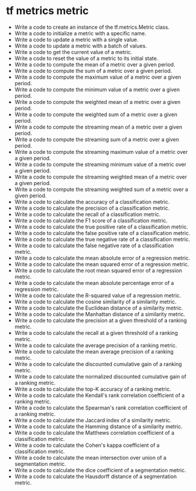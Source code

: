 # tf metrics metric

- Write a code to create an instance of the tf.metrics.Metric class.
- Write a code to initialize a metric with a specific name.
- Write a code to update a metric with a single value.
- Write a code to update a metric with a batch of values.
- Write a code to get the current value of a metric.
- Write a code to reset the value of a metric to its initial state.
- Write a code to compute the mean of a metric over a given period.
- Write a code to compute the sum of a metric over a given period.
- Write a code to compute the maximum value of a metric over a given period.
- Write a code to compute the minimum value of a metric over a given period.
- Write a code to compute the weighted mean of a metric over a given period.
- Write a code to compute the weighted sum of a metric over a given period.
- Write a code to compute the streaming mean of a metric over a given period.
- Write a code to compute the streaming sum of a metric over a given period.
- Write a code to compute the streaming maximum value of a metric over a given period.
- Write a code to compute the streaming minimum value of a metric over a given period.
- Write a code to compute the streaming weighted mean of a metric over a given period.
- Write a code to compute the streaming weighted sum of a metric over a given period.
- Write a code to calculate the accuracy of a classification metric.
- Write a code to calculate the precision of a classification metric.
- Write a code to calculate the recall of a classification metric.
- Write a code to calculate the F1 score of a classification metric.
- Write a code to calculate the true positive rate of a classification metric.
- Write a code to calculate the false positive rate of a classification metric.
- Write a code to calculate the true negative rate of a classification metric.
- Write a code to calculate the false negative rate of a classification metric.
- Write a code to calculate the mean absolute error of a regression metric.
- Write a code to calculate the mean squared error of a regression metric.
- Write a code to calculate the root mean squared error of a regression metric.
- Write a code to calculate the mean absolute percentage error of a regression metric.
- Write a code to calculate the R-squared value of a regression metric.
- Write a code to calculate the cosine similarity of a similarity metric.
- Write a code to calculate the Euclidean distance of a similarity metric.
- Write a code to calculate the Manhattan distance of a similarity metric.
- Write a code to calculate the precision at a given threshold of a ranking metric.
- Write a code to calculate the recall at a given threshold of a ranking metric.
- Write a code to calculate the average precision of a ranking metric.
- Write a code to calculate the mean average precision of a ranking metric.
- Write a code to calculate the discounted cumulative gain of a ranking metric.
- Write a code to calculate the normalized discounted cumulative gain of a ranking metric.
- Write a code to calculate the top-K accuracy of a ranking metric.
- Write a code to calculate the Kendall's rank correlation coefficient of a ranking metric.
- Write a code to calculate the Spearman's rank correlation coefficient of a ranking metric.
- Write a code to calculate the Jaccard index of a similarity metric.
- Write a code to calculate the Hamming distance of a similarity metric.
- Write a code to calculate the Matthews correlation coefficient of a classification metric.
- Write a code to calculate the Cohen's kappa coefficient of a classification metric.
- Write a code to calculate the mean intersection over union of a segmentation metric.
- Write a code to calculate the dice coefficient of a segmentation metric.
- Write a code to calculate the Hausdorff distance of a segmentation metric.